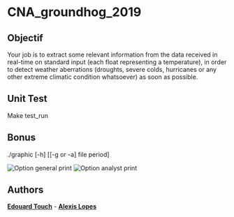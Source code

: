 # CNA_groundhog_2019
## Objectif

Your job is to extract some relevant information from the data received in real-time on standard input (each
float representing a temperature), in order to detect weather aberrations (droughts, severe colds, hurricanes
or any other extreme climatic condition whatsoever) as soon as possible.

## Unit Test

Make test_run

## Bonus

./graphic [-h] [[-g or -a] file period]

![Option general print](https://github.com/Eydou/groundhog/blob/master/bonus/ground1.png)
![Option analyst print](https://github.com/Eydou/groundhog/blob/master/bonus/ground2.png)

## Authors

 **[Edouard Touch](https://github.com/Eydou)** - **[Alexis Lopes](https://github.com/LopesAlexis)**
